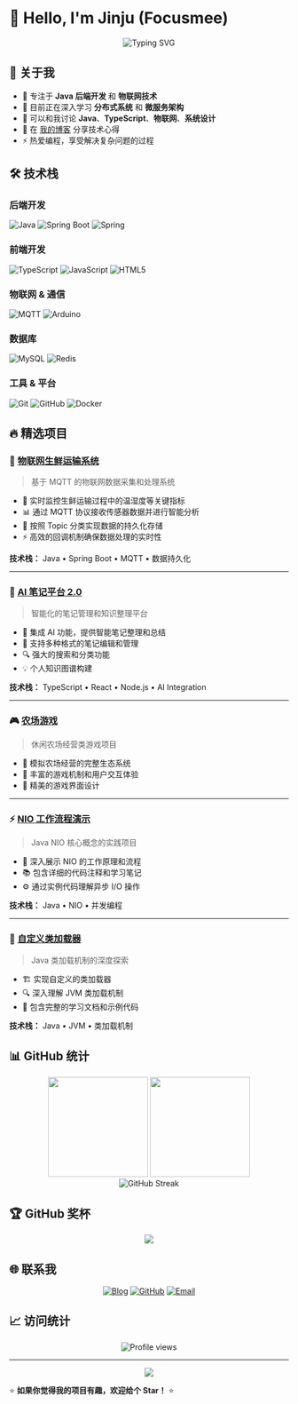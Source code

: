 # 👋 Hello, I'm Jinju (Focusmee)

<div align="center">
  <img src="https://readme-typing-svg.herokuapp.com?font=Fira+Code&size=30&pause=1000&color=36BCF7&center=true&width=435&lines=全栈开发工程师;Java+后端专家;物联网开发者;持续学习者" alt="Typing SVG" />
</div>

## 🚀 关于我

- 🔭 专注于 **Java 后端开发** 和 **物联网技术**
- 🌱 目前正在深入学习 **分布式系统** 和 **微服务架构**
- 💬 可以和我讨论 **Java**、**TypeScript**、**物联网**、**系统设计**
- 📝 在 [我的博客](https://focusmee.github.io) 分享技术心得
- ⚡ 热爱编程，享受解决复杂问题的过程

## 🛠️ 技术栈

### 后端开发
![Java](https://img.shields.io/badge/Java-ED8B00?style=for-the-badge&logo=openjdk&logoColor=white)
![Spring Boot](https://img.shields.io/badge/Spring_Boot-6DB33F?style=for-the-badge&logo=spring-boot&logoColor=white)
![Spring](https://img.shields.io/badge/Spring-6DB33F?style=for-the-badge&logo=spring&logoColor=white)

### 前端开发
![TypeScript](https://img.shields.io/badge/TypeScript-007ACC?style=for-the-badge&logo=typescript&logoColor=white)
![JavaScript](https://img.shields.io/badge/JavaScript-323330?style=for-the-badge&logo=javascript&logoColor=F7DF1E)
![HTML5](https://img.shields.io/badge/HTML5-E34F26?style=for-the-badge&logo=html5&logoColor=white)

### 物联网 & 通信
![MQTT](https://img.shields.io/badge/MQTT-660066?style=for-the-badge&logo=eclipse-mosquitto&logoColor=white)
![Arduino](https://img.shields.io/badge/Arduino-00979D?style=for-the-badge&logo=Arduino&logoColor=white)

### 数据库
![MySQL](https://img.shields.io/badge/MySQL-005C84?style=for-the-badge&logo=mysql&logoColor=white)
![Redis](https://img.shields.io/badge/Redis-DC382D?style=for-the-badge&logo=redis&logoColor=white)

### 工具 & 平台
![Git](https://img.shields.io/badge/Git-F05032?style=for-the-badge&logo=git&logoColor=white)
![GitHub](https://img.shields.io/badge/GitHub-100000?style=for-the-badge&logo=github&logoColor=white)
![Docker](https://img.shields.io/badge/Docker-2496ED?style=for-the-badge&logo=docker&logoColor=white)

## 🔥 精选项目

### 🌿 [物联网生鲜运输系统](https://github.com/Focusmee/iot-fresh-transport-Server)
> 基于 MQTT 的物联网数据采集和处理系统
- 🚛 实时监控生鲜运输过程中的温湿度等关键指标
- 📊 通过 MQTT 协议接收传感器数据并进行智能分析
- 💾 按照 Topic 分类实现数据的持久化存储
- ⚡ 高效的回调机制确保数据处理的实时性

**技术栈：** Java • Spring Boot • MQTT • 数据持久化

---

### 🤖 [AI 笔记平台 2.0](https://github.com/Focusmee/ai-notes-platform2.0)
> 智能化的笔记管理和知识整理平台
- 🧠 集成 AI 功能，提供智能笔记整理和总结
- 📝 支持多种格式的笔记编辑和管理
- 🔍 强大的搜索和分类功能
- 💡 个人知识图谱构建

**技术栈：** TypeScript • React • Node.js • AI Integration

---

### 🎮 [农场游戏](https://github.com/Focusmee/Farming-Game)
> 休闲农场经营类游戏项目
- 🌾 模拟农场经营的完整生态系统
- 🎯 丰富的游戏机制和用户交互体验
- 🎨 精美的游戏界面设计

---

### ⚡ [NIO 工作流程演示](https://github.com/Focusmee/mini-nio-main)
> Java NIO 核心概念的实践项目
- 🔄 深入展示 NIO 的工作原理和流程
- 📚 包含详细的代码注释和学习笔记
- ⚙️ 通过实例代码理解异步 I/O 操作

**技术栈：** Java • NIO • 并发编程

---

### 🔧 [自定义类加载器](https://github.com/Focusmee/custom-classloader)
> Java 类加载机制的深度探索
- 🏗️ 实现自定义的类加载器
- 🔍 深入理解 JVM 类加载机制
- 📖 包含完整的学习文档和示例代码

**技术栈：** Java • JVM • 类加载机制

## 📊 GitHub 统计

<div align="center">
  <img height="180em" src="https://github-readme-stats.vercel.app/api?username=Focusmee&show_icons=true&theme=radical&include_all_commits=true&count_private=true"/>
  <img height="180em" src="https://github-readme-stats.vercel.app/api/top-langs/?username=Focusmee&layout=compact&langs_count=7&theme=radical"/>
</div>

<div align="center">
  <img src="https://github-readme-streak-stats.herokuapp.com/?user=Focusmee&theme=radical" alt="GitHub Streak" />
</div>

## 🏆 GitHub 奖杯

<div align="center">
  <img src="https://github-profile-trophy.vercel.app/?username=Focusmee&theme=radical&no-frame=false&no-bg=true&margin-w=4" />
</div>

## 🌐 联系我

<div align="center">
  
[![Blog](https://img.shields.io/badge/个人博客-FF5722?style=for-the-badge&logo=blogger&logoColor=white)](https://focusmee.github.io)
[![GitHub](https://img.shields.io/badge/GitHub-100000?style=for-the-badge&logo=github&logoColor=white)](https://github.com/Focusmee)
[![Email](https://img.shields.io/badge/邮箱-D14836?style=for-the-badge&logo=gmail&logoColor=white)](mailto:your.email@example.com)

</div>

## 📈 访问统计

<div align="center">
  <img src="https://komarev.com/ghpvc/?username=Focusmee&style=flat-square&color=blue" alt="Profile views" />
</div>

---

<div align="center">
  <img src="https://capsule-render.vercel.app/api?type=waving&color=gradient&height=60&section=footer"/>
</div>

⭐️ **如果你觉得我的项目有趣，欢迎给个 Star！** ⭐️
